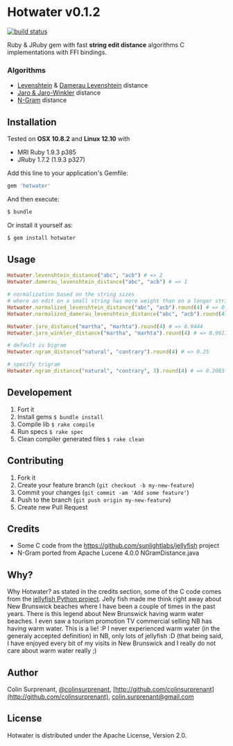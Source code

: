 # Hotwater v0.1.2

[![build status](https://secure.travis-ci.org/colinsurprenant/hotwater.png)](http://travis-ci.org/colinsurprenant/hotwater)

Ruby & JRuby gem with fast **string edit distance** algorithms C implementations with FFI bindings.

### Algorithms

- [Levenshtein](https://en.wikipedia.org/wiki/Levenshtein_distance) & [Damerau Levenshtein](https://en.wikipedia.org/wiki/Damerau%E2%80%93Levenshtein_distance) distance
- [Jaro & Jaro-Winkler](https://en.wikipedia.org/wiki/Jaro%E2%80%93Winkler_distance) distance
- [N-Gram](https://en.wikipedia.org/wiki/N-gram) distance

## Installation

Tested on **OSX 10.8.2** and **Linux 12.10** with
- MRI Ruby 1.9.3 p385
- JRuby 1.7.2 (1.9.3 p327)

Add this line to your application's Gemfile:
```ruby
gem 'hotwater'
```
And then execute:
```sh
$ bundle
```
Or install it yourself as:
```sh
$ gem install hotwater
```

## Usage

```ruby
Hotwater.levenshtein_distance("abc", "acb") # => 2
Hotwater.damerau_levenshtein_distance("abc", "acb") # => 1

# normalization based on the string sizes
# where an edit on a small string has more weight than on a longer string
Hotwater.normalized_levenshtein_distance("abc", "acb").round(4) # => 0.3333
Hotwater.normalized_damerau_levenshtein_distance("abc", "acb").round(4) # => 0.6667

Hotwater.jaro_distance("martha", "marhta").round(4) # => 0.9444
Hotwater.jaro_winkler_distance("martha", "marhta").round(4) # => 0.9611

# default is bigram
Hotwater.ngram_distance("natural", "contrary").round(4) # => 0.25

# specify trigram
Hotwater.ngram_distance("natural", "contrary", 3).round(4) # => 0.2083
```

## Developement

1. Fort it
2. Install gems `$ bundle install`
3. Compile lib `$ rake compile`
4. Run specs `$ rake spec`
5. Clean compiler generated files `$ rake clean`

## Contributing

1. Fork it
2. Create your feature branch (`git checkout -b my-new-feature`)
3. Commit your changes (`git commit -am 'Add some feature'`)
4. Push to the branch (`git push origin my-new-feature`)
5. Create new Pull Request

## Credits

- Some C code from the https://github.com/sunlightlabs/jellyfish project
- N-Gram ported from Apache Lucene 4.0.0 NGramDistance.java 

## Why?

Why Hotwater? as stated in the credits section, some of the C code comes from the [jellyfish Python project](https://github.com/sunlightlabs/jellyfish). Jelly fish made me think right away about New Brunswick beaches where I have been a couple of times in the past years. There is this legend about New Brunswick having warm water beaches. I even saw a tourism promotion TV commercial selling NB has having warm water. This is a lie! :P I never experienced warm water (in the generaly accepted definition) in NB, only lots of jellyfish :D (that being said, I have enjoyed every bit of my visits in New Brunswick and I really do not care about warm water really ;)

## Author

Colin Surprenant, [@colinsurprenant](http://twitter.com/colinsurprenant), [http://github.com/colinsurprenant](http://github.com/colinsurprenant), colin.surprenant@gmail.com

## License

Hotwater is distributed under the Apache License, Version 2.0. 

